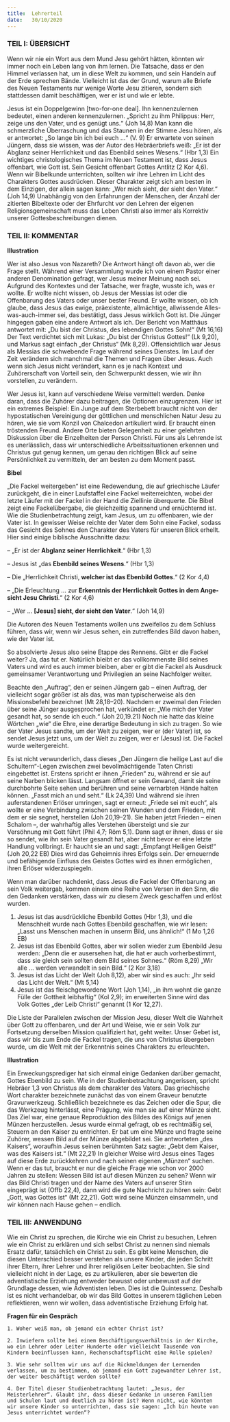 ```yaml
---
title:  Lehrerteil
date:   30/10/2020
---
```


### TEIL I: ÜBERSICHT

Wenn wir nie ein Wort aus dem Mund Jesu gehört hätten, könnten wir immer noch ein Leben lang von ihm lernen. Die Tatsache, dass er den Himmel verlassen hat, um in diese Welt zu kommen, und sein Handeln auf der Erde sprechen Bände. Vielleicht ist das der Grund, warum alle Briefe des Neuen Testaments nur wenige Worte Jesu zitieren, sondern sich stattdessen damit beschäftigen, wer er ist und wie er lebte.

Jesus ist ein Doppelgewinn [two-for-one deal]. Ihn kennenzulernen bedeutet, einen anderen kennenzulernen. „Spricht zu ihm Philippus: Herr, zeige uns den Vater, und es genügt uns.“ (Joh 14,8) Man kann die schmerzliche Überraschung und das Staunen in der Stimme Jesu hören, als er antwortet: „So lange bin ich bei euch …“ (V. 9) Er erwartete von seinen Jüngern, dass sie wissen, was der Autor des Hebräerbriefs weiß: „Er ist der Abglanz seiner Herrlichkeit und das Ebenbild seines Wesens.“ (Hbr 1,3) Ein wichtiges christologisches Thema im Neuen Testament ist, dass Jesus offenbart, wie Gott ist. Sein Gesicht offenbart Gottes Antlitz (2 Kor 4,6). Wenn wir Bibelkunde unterrichten, sollten wir ihre Lehren im Licht des Charakters Gottes ausdrücken. Dieser Charakter zeigt sich am besten in dem Einzigen, der allein sagen kann: „Wer mich sieht, der sieht den Vater.“ (Joh 14,9) Unabhängig von den Erfahrungen der Menschen, der Anzahl der zitierten Bibeltexte oder der Ehrfurcht vor den Lehren der eigenen Religionsgemeinschaft muss das Leben Christi also immer als Korrektiv unserer Gottesbeschreibungen dienen.

### TEIL II: KOMMENTAR

**Illustration**

Wer ist also Jesus von Nazareth? Die Antwort hängt oft davon ab, wer die Frage stellt. Während einer Versammlung wurde ich von einem Pastor einer anderen Denomination gefragt, wer Jesus meiner Meinung nach sei. Aufgrund des Kontextes und der Tatsache, wer fragte, wusste ich, was er wollte. Er wollte nicht wissen, ob Jesus der Messias ist oder die Offenbarung des Vaters oder unser bester Freund. Er wollte wissen, ob ich glaube, dass Jesus das ewige, präexistente, allmächtige, allwissende Alles-was-auch-immer sei, das bestätigt, dass Jesus wirklich Gott ist. Die Jünger hingegen gaben eine andere Antwort als ich. Der Bericht von Matthäus antwortet mit: „Du bist der Christus, des lebendigen Gottes Sohn!“ (Mt 16,16) Der Text verdichtet sich mit Lukas: „Du bist der Christus Gottes!“ (Lk 9,20), und Markus sagt einfach „der Christus“ (Mk 8,29). Offensichtlich war Jesus als Messias die schwebende Frage während seines Dienstes. Im Lauf der Zeit verändern sich manchmal die Themen und Fragen über Jesus. Auch wenn sich Jesus nicht verändert, kann es je nach Kontext und Zuhörerschaft von Vorteil sein, den Schwerpunkt dessen, wie wir ihn vorstellen, zu verändern.

Wer Jesus ist, kann auf verschiedene Weise vermittelt werden. Denke daran, dass die Zuhörer dazu beitragen, die Optionen einzugrenzen. Hier ist ein extremes Beispiel: Ein Junge auf dem Sterbebett braucht nicht von der hypostatischen Vereinigung der göttlichen und menschlichen Natur Jesu zu hören, wie sie vom Konzil von Chalcedon artikuliert wird. Er braucht einen tröstenden Freund. Andere Orte bieten Gelegenheit zu einer gelehrten Diskussion über die Einzelheiten der Person Christi. Für uns als Lehrende ist es unerlässlich, dass wir unterschiedliche Arbeitssituationen erkennen und Christus gut genug kennen, um genau den richtigen Blick auf seine Persönlichkeit zu vermitteln, der am besten zu dem Moment passt.

**Bibel**

„Die Fackel weitergeben“ ist eine Redewendung, die auf griechische Läufer zurückgeht, die in einer Laufstaffel eine Fackel weiterreichten, wobei der letzte Läufer mit der Fackel in der Hand die Ziellinie überquerte. Die Bibel zeigt eine Fackelübergabe, die gleichzeitig spannend und ernüchternd ist. Wie die Studienbetrachtung zeigt, kam Jesus, um zu offenbaren, wie der Vater ist. In gewisser Weise reichte der Vater dem Sohn eine Fackel, sodass das Gesicht des Sohnes den Charakter des Vaters für unseren Blick erhellt. Hier sind einige biblische Ausschnitte dazu:

– „Er ist der **Abglanz seiner Herrlichkeit**.“ (Hbr 1,3)

– Jesus ist „das **Ebenbild seines Wesens**.“ (Hbr 1,3)

– Die „Herrlichkeit Christi, **welcher ist das Ebenbild Gottes**.“ (2 Kor 4,4)

– „Die Erleuchtung … zur **Erkenntnis der Herrlichkeit Gottes in dem Ange-
sicht Jesu Christi**.“ (2 Kor 4,6)

– „Wer … **[Jesus] sieht, der sieht den Vater**.“ (Joh 14,9)

Die Autoren des Neuen Testaments wollen uns zweifellos zu dem Schluss führen, dass wir, wenn wir Jesus sehen, ein zutreffendes Bild davon haben, wie der Vater ist.

So absolvierte Jesus also seine Etappe des Rennens. Gibt er die Fackel weiter? Ja, das tut er. Natürlich bleibt er das vollkommenste Bild seines Vaters und wird es auch immer bleiben, aber er gibt die Fackel als Ausdruck gemeinsamer Verantwortung und Privilegien an seine Nachfolger weiter.

Beachte den „Auftrag“, den er seinen Jüngern gab – einen Auftrag, der vielleicht sogar größer ist als das, was man typischerweise als den Missionsbefehl bezeichnet (Mt 28,18–20). Nachdem er zweimal den Frieden über seine Jünger ausgesprochen hat, verkündet er: „Wie mich der Vater gesandt hat, so sende ich euch.“ (Joh 20,19.21) Noch nie hatte das kleine Wörtchen „wie“ die Ehre, eine derartige Bedeutung in sich zu tragen. So wie der Vater Jesus sandte, um der Welt zu zeigen, wer er (der Vater) ist, so sendet Jesus jetzt uns, um der Welt zu zeigen, wer er (Jesus) ist. Die Fackel wurde weitergereicht.

Es ist nicht verwunderlich, dass dieses „Den Jüngern die heilige Last auf die Schultern“-Legen zwischen zwei bevollmächtigende Taten Christi eingebettet ist. Erstens spricht er ihnen „Frieden“ zu, während er sie auf seine Narben blicken lässt. Langsam öffnet er sein Gewand, damit sie seine durchbohrte Seite sehen und berühren und seine vernarbten Hände halten können. „Fasst mich an und seht.“ (Lk 24,39) Und während sie ihren auferstandenen Erlöser umringen, sagt er erneut: „Friede sei mit euch“, als wollte er eine Verbindung zwischen seinen Wunden und dem Frieden, mit dem er sie segnet, herstellen (Joh 20,19–21). Sie haben jetzt Frieden – einen Schalom –, der wahrhaftig alles Verstehen übersteigt und sie zur Versöhnung mit Gott führt (Phil 4,7; Röm 5,1). Dann sagt er ihnen, dass er sie so sendet, wie ihn sein Vater gesandt hat, aber nicht bevor er eine letzte Handlung vollbringt. Er haucht sie an und sagt: „Empfangt Heiligen Geist!“ (Joh 20,22 EB) Dies wird das Geheimnis ihres Erfolgs sein. Der erneuernde und befähigende Einfluss des Geistes Gottes wird es ihnen ermöglichen, ihren Erlöser widerzuspiegeln.

Wenn man darüber nachdenkt, dass Jesus die Fackel der Offenbarung an sein Volk weitergab, kommen einem eine Reihe von Versen in den Sinn, die den Gedanken verstärken, dass wir zu diesem Zweck geschaffen und erlöst wurden.

1. Jesus ist das ausdrückliche Ebenbild Gottes (Hbr 1,3), und die Menschheit wurde nach Gottes Ebenbild geschaffen, wie wir lesen: „Lasst uns Menschen machen in unserm Bild, uns ähnlich!“ (1 Mo 1,26 EB)
2. Jesus ist das Ebenbild Gottes, aber wir sollen wieder zum Ebenbild Jesu werden: „Denn die er ausersehen hat, die hat er auch vorherbestimmt, dass sie gleich sein sollten dem Bild seines Sohnes.“ (Röm 8,29) „Wir alle … werden verwandelt in sein Bild.“ (2 Kor 3,18)
3. Jesus ist das Licht der Welt (Joh 8,12), aber wir sind es auch: „Ihr seid das Licht der Welt.“ (Mt 5,14)
4. Jesus ist das fleischgewordene Wort (Joh 1,14), „in ihm wohnt die ganze Fülle der Gottheit leibhaftig“ (Kol 2,9); im erweiterten Sinne wird das Volk Gottes „der Leib Christi“ genannt (1 Kor 12,27).

Die Liste der Parallelen zwischen der Mission Jesu, dieser Welt die Wahrheit über Gott zu offenbaren, und der Art und Weise, wie er sein Volk zur Fortsetzung derselben Mission qualifiziert hat, geht weiter. Unser Gebet ist, dass wir bis zum Ende die Fackel tragen, die uns von Christus übergeben wurde, um die Welt mit der Erkenntnis seines Charakters zu erleuchten.

**Illustration**

Ein Erweckungsprediger hat sich einmal einige Gedanken darüber gemacht, Gottes Ebenbild zu sein. Wie in der Studienbetrachtung angerissen, spricht Hebräer 1,3 von Christus als dem charakter des Vaters. Das griechische Wort charakter bezeichnete zunächst das von einem Graveur benutzte Gravurwerkzeug. Schließlich bezeichnete es das Zeichen oder die Spur, die das Werkzeug hinterlässt, eine Prägung, wie man sie auf einer Münze sieht. Das Ziel war, eine genaue Reproduktion des Bildes des Königs auf jenen Münzen herzustellen. Jesus wurde einmal gefragt, ob es rechtmäßig sei, Steuern an den Kaiser zu entrichten. Er bat um eine Münze und fragte seine Zuhörer, wessen Bild auf der Münze abgebildet sei. Sie antworteten „des Kaisers“, woraufhin Jesus seinen berühmten Satz sagte: „Gebt dem Kaiser, was des Kaisers ist.“ (Mt 22,21) In gleicher Weise wird Jesus eines Tages auf diese Erde zurückkehren und nach seinen eigenen „Münzen“ suchen. Wenn er das tut, braucht er nur die gleiche Frage wie schon vor 2000 Jahren zu stellen: Wessen Bild ist auf diesen Münzen zu sehen? Wenn wir das Bild Christi tragen und der Name des Vaters auf unserer Stirn eingeprägt ist (Offb 22,4), dann wird die gute Nachricht zu hören sein: Gebt „Gott, was Gottes ist“ (Mt 22,21). Gott wird seine Münzen einsammeln, und wir können nach Hause gehen – endlich.

### TEIL III: ANWENDUNG

Wie ein Christ zu sprechen, die Kirche wie ein Christ zu besuchen, Lehren wie ein Christ zu erklären und sich selbst Christ zu nennen sind niemals Ersatz dafür, tatsächlich ein Christ zu sein. Es gibt keine Menschen, die diesen Unterschied besser verstehen als unsere Kinder, die jeden Schritt ihrer Eltern, ihrer Lehrer und ihrer religiösen Leiter beobachten. Sie sind vielleicht nicht in der Lage, es zu artikulieren, aber sie bewerten die adventistische Erziehung entweder bewusst oder unbewusst auf der Grundlage dessen, wie Adventisten leben. Dies ist die Quintessenz. Deshalb ist es nicht verhandelbar, ob wir das Bild Gottes in unserem täglichen Leben reflektieren, wenn wir wollen, dass adventistische Erziehung Erfolg hat.

**Fragen für ein Gespräch**

`1. Woher weiß man, ob jemand ein echter Christ ist?`

`2. Inwiefern sollte bei einem Beschäftigungsverhältnis in der Kirche, wo ein Lehrer oder Leiter Hunderte oder vielleicht Tausende von Kindern beeinflussen kann, Rechenschaftspflicht eine Rolle spielen?`

`3. Wie sehr sollten wir uns auf die Rückmeldungen der Lernenden verlassen, um zu bestimmen, ob jemand ein Gott zugewandter Lehrer ist, der weiter beschäftigt werden sollte?`

`4. Der Titel dieser Studienbetrachtung lautet: „Jesus, der Meisterlehrer“. Glaubt ihr, dass dieser Gedanke in unseren Familien und Schulen laut und deutlich zu hören ist? Wenn nicht, wie könnten wir unsere Kinder so unterrichten, dass sie sagen: „Ich bin heute von Jesus unterrichtet worden“?`